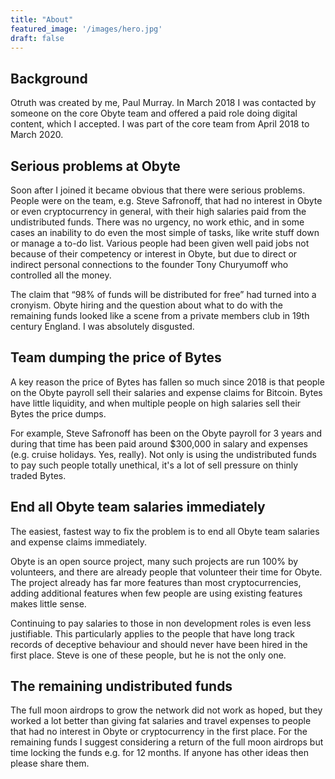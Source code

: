 ```yaml
---
title: "About"
featured_image: '/images/hero.jpg'
draft: false
---
```



## Background

Otruth was created by me, Paul Murray. In March 2018 I was contacted by someone on the core Obyte team and offered a paid role doing digital content, which I accepted. I was part of the core team from April 2018 to March 2020.

## Serious problems at Obyte

Soon after I joined it became obvious that there were serious problems. People were on the team, e.g. Steve Safronoff, that had no interest in Obyte or even cryptocurrency in general, with their high salaries paid from the undistributed funds. There was no urgency, no work ethic, and in some cases an inability to do even the most simple of tasks, like write stuff down or manage a to-do list. Various people had been given well paid jobs not because of their competency or interest in Obyte, but due to direct or indirect personal connections to the founder Tony Churyumoff who controlled all the money. 

The claim that “98% of funds will be distributed for free” had turned into a cronyism. Obyte hiring and the question about what to do with the remaining funds looked like a scene from a private members club in 19th century England. I was absolutely disgusted.

## Team dumping the price of Bytes

A key reason the price of Bytes has fallen so much since 2018 is that people on the Obyte payroll sell their salaries and expense claims for Bitcoin. Bytes have little liquidity, and when multiple people on high salaries sell their Bytes the price dumps. 

For example, Steve Safronoff has been on the Obyte payroll for 3 years and during that time has been paid around $300,000 in salary and expenses (e.g. cruise holidays. Yes, really). Not only is using the undistributed funds to pay such people totally unethical, it's a lot of sell pressure on thinly traded Bytes. 

## End all Obyte team salaries immediately

The easiest, fastest way to fix the problem is to end all Obyte team salaries and expense claims immediately.

Obyte is an open source project, many such projects are run 100% by volunteers, and there are already people that volunteer their time for Obyte. The project already has far more features than most cryptocurrencies, adding additional features when few people are using existing features makes little sense.

Continuing to pay salaries to those in non development roles is even less justifiable. This particularly applies to the people that have long track records of deceptive behaviour and should never have been hired in the first place. Steve is one of these people, but he is not the only one.

## The remaining undistributed funds

The full moon airdrops to grow the network did not work as hoped, but they worked a lot better than giving fat salaries and travel expenses to people that had no interest in Obyte or cryptocurrency in the first place. For the remaining funds I suggest considering a return of the full moon airdrops but time locking the funds e.g. for 12 months. If anyone has other ideas then please share them. 



